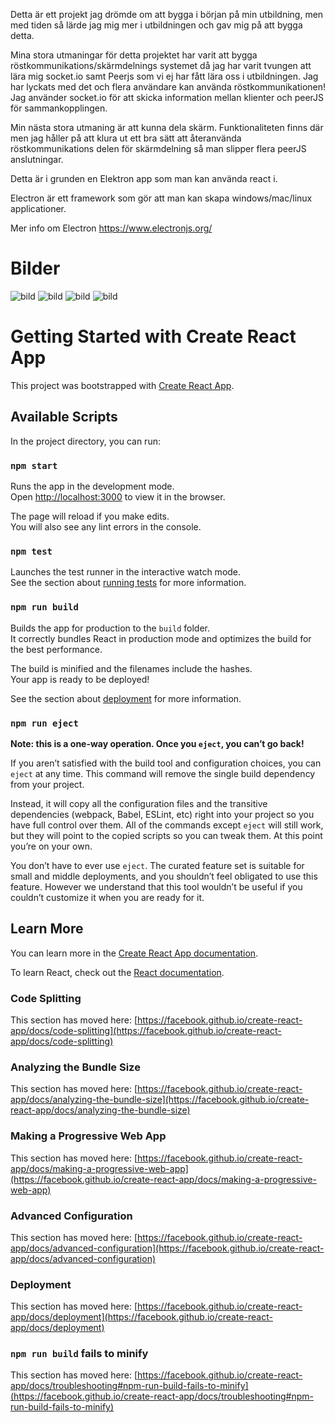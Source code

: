 Detta är ett projekt jag drömde om att bygga i början på min utbildning, men med tiden så lärde jag mig mer i utbildningen och gav mig på att bygga detta.

Mina stora utmaningar för detta projektet har varit att bygga röstkommunikations/skärmdelnings systemet då jag har varit tvungen att lära mig socket.io samt Peerjs som vi ej har fått lära oss i utbildningen. Jag har lyckats med det och flera användare kan använda röstkommunikationen!
Jag använder socket.io för att skicka information mellan klienter och peerJS för sammankopplingen. 

Min nästa stora utmaning är att kunna dela skärm. Funktionaliteten finns där men jag håller på att klura ut ett bra sätt att återanvända röstkommunikations delen för skärmdelning så man slipper flera peerJS anslutningar.

Detta är i grunden en Elektron app som man kan använda react i.

Electron är ett framework som gör att man kan skapa windows/mac/linux applicationer.

Mer info om Electron
https://www.electronjs.org/

# Bilder
![bild](https://user-images.githubusercontent.com/84809937/159674478-9a289680-c082-476e-822f-46c85b4688a8.png)
![bild](https://user-images.githubusercontent.com/84809937/159674532-c3087d81-f515-4128-8b37-d3b973a59e06.png)
![bild](https://user-images.githubusercontent.com/84809937/159674639-d41c3b98-3194-48d8-8a0b-4dab46f4bc29.png)
![bild](https://user-images.githubusercontent.com/84809937/159674839-dc523c35-cda6-43bf-be1f-82a6d4bd36d1.png)


# Getting Started with Create React App

This project was bootstrapped with [Create React App](https://github.com/facebook/create-react-app).

## Available Scripts

In the project directory, you can run:

### `npm start`

Runs the app in the development mode.\
Open [http://localhost:3000](http://localhost:3000) to view it in the browser.

The page will reload if you make edits.\
You will also see any lint errors in the console.

### `npm test`

Launches the test runner in the interactive watch mode.\
See the section about [running tests](https://facebook.github.io/create-react-app/docs/running-tests) for more information.

### `npm run build`

Builds the app for production to the `build` folder.\
It correctly bundles React in production mode and optimizes the build for the best performance.

The build is minified and the filenames include the hashes.\
Your app is ready to be deployed!

See the section about [deployment](https://facebook.github.io/create-react-app/docs/deployment) for more information.

### `npm run eject`

**Note: this is a one-way operation. Once you `eject`, you can’t go back!**

If you aren’t satisfied with the build tool and configuration choices, you can `eject` at any time. This command will remove the single build dependency from your project.

Instead, it will copy all the configuration files and the transitive dependencies (webpack, Babel, ESLint, etc) right into your project so you have full control over them. All of the commands except `eject` will still work, but they will point to the copied scripts so you can tweak them. At this point you’re on your own.

You don’t have to ever use `eject`. The curated feature set is suitable for small and middle deployments, and you shouldn’t feel obligated to use this feature. However we understand that this tool wouldn’t be useful if you couldn’t customize it when you are ready for it.

## Learn More

You can learn more in the [Create React App documentation](https://facebook.github.io/create-react-app/docs/getting-started).

To learn React, check out the [React documentation](https://reactjs.org/).

### Code Splitting

This section has moved here: [https://facebook.github.io/create-react-app/docs/code-splitting](https://facebook.github.io/create-react-app/docs/code-splitting)

### Analyzing the Bundle Size

This section has moved here: [https://facebook.github.io/create-react-app/docs/analyzing-the-bundle-size](https://facebook.github.io/create-react-app/docs/analyzing-the-bundle-size)

### Making a Progressive Web App

This section has moved here: [https://facebook.github.io/create-react-app/docs/making-a-progressive-web-app](https://facebook.github.io/create-react-app/docs/making-a-progressive-web-app)

### Advanced Configuration

This section has moved here: [https://facebook.github.io/create-react-app/docs/advanced-configuration](https://facebook.github.io/create-react-app/docs/advanced-configuration)

### Deployment

This section has moved here: [https://facebook.github.io/create-react-app/docs/deployment](https://facebook.github.io/create-react-app/docs/deployment)

### `npm run build` fails to minify

This section has moved here: [https://facebook.github.io/create-react-app/docs/troubleshooting#npm-run-build-fails-to-minify](https://facebook.github.io/create-react-app/docs/troubleshooting#npm-run-build-fails-to-minify)
